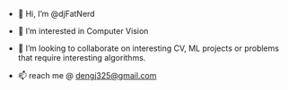 - 👋 Hi, I’m @djFatNerd
- 👀 I’m interested in Computer Vision

- 💞️ I’m looking to collaborate on interesting CV, ML projects or problems that require interesting algorithms.
- 📫 reach me @ dengj325@gmail.com

<!---
djFatNerd/djFatNerd is a ✨ special ✨ repository because its `README.md` (this file) appears on your GitHub profile.
You can click the Preview link to take a look at your changes.
--->
